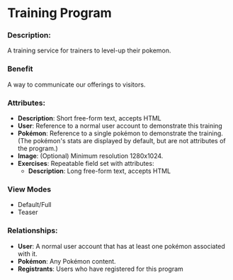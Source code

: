 # Training Program

### Description:
A training service for trainers to level-up their pokemon.

### Benefit
A way to communicate our offerings to visitors.

### Attributes:

* **Description**: Short free-form text, accepts HTML
* **User**: Reference to a normal user account to demonstrate this training
* **Pokémon**: Reference to a single pokémon to demonstrate the training.
  (The pokémon's stats are displayed by default, but are not attributes of
  the program.)
* **Image**: (Optional) Minimum resolution 1280x1024.
* **Exercises**: Repeatable field set with attributes:
  * **Description**: Long free-form text, accepts HTML

### View Modes

* Default/Full
* Teaser

### Relationships:

* **User**: A normal user account that has at least one pokémon associated with it.
* **Pokémon**: Any Pokémon content.
* **Registrants**: Users who have registered for this program

